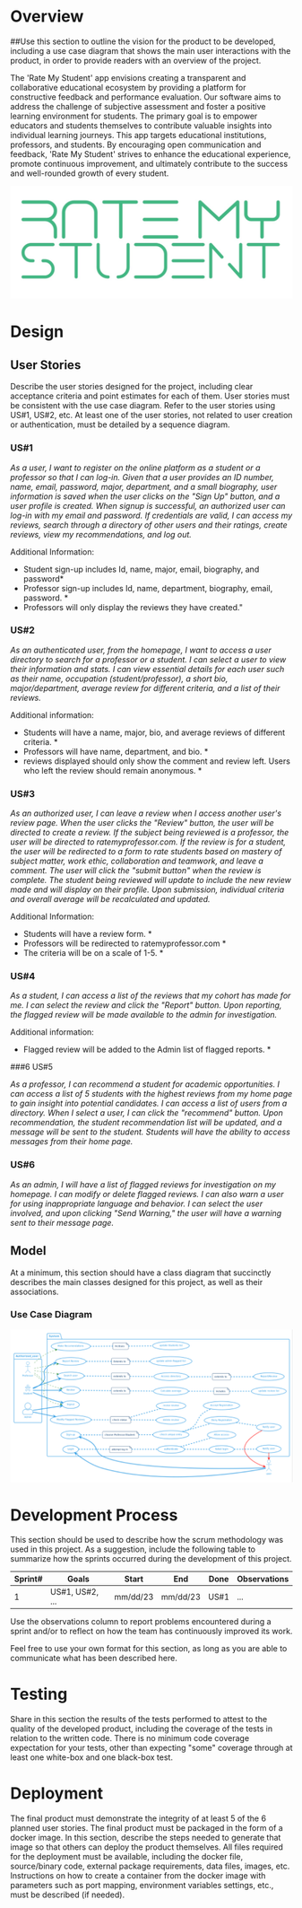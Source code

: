 # Overview

##Use this section to outline the vision for the product to be developed, including a use case diagram that shows the main user interactions with the product, in order to provide readers with an overview of the project.

The 'Rate My Student' app envisions creating a transparent and collaborative educational ecosystem by providing a platform for constructive feedback and performance evaluation. Our software aims to address the challenge of subjective assessment and foster a positive learning environment for students. The primary goal is to empower educators and students themselves to contribute valuable insights into individual learning journeys. This app targets educational institutions, professors, and students. By encouraging open communication and feedback, 'Rate My Student' strives to enhance the educational experience, promote continuous improvement, and ultimately contribute to the success and well-rounded growth of every student.

![](images/logo.jpeg)

# Design

## User Stories

Describe the user stories designed for the project, including clear acceptance criteria and point estimates for each of them. User stories must be consistent with the use case diagram. Refer to the user stories using US#1, US#2, etc. At least one of the user stories, not related to user creation or authentication, must be detailed by a sequence diagram. 

### US#1

*As a user, I want to register on the online platform as a student or a professor so that I can log-in. Given that a user provides an ID number, name, email, password, major, department, and a small biography, user information is saved when the user clicks on the "Sign Up" button, and a user profile is created. When signup is successful, an authorized user can log-in with my email and password. If credentials are valid, I can access my reviews, search through a directory of other users and their ratings, create reviews, view my recommendations, and log out.*

Additional Information:
* Student sign-up includes Id, name, major, email, biography, and password*
* Professor sign-up includes Id, name, department, biography, email, password. *
* Professors will only display the reviews they have created."

### US#2 

*As an authenticated user, from the homepage, I want to access a user directory to search for a professor or a student. I can select a user to view their information and stats. I can view essential details for each user such as their name, occupation (student/professor), a short bio, major/department, average review for different criteria, and a list of their reviews.* 

Additional information:

* Students will have a name, major, bio, and average reviews of different criteria. *
* Professors will have name, department, and bio. *
* reviews displayed should only show the comment and review left. Users who left the review should remain anonymous. *

### US#3 
*As an authorized user, I can leave a review when I access another user's review page. When the user clicks the "Review" button, the user will be directed to create a review. If the subject being reviewed is a professor, the user will be directed to ratemyprofessor.com. If the review is for a student, the user will be redirected to a form to rate students based on mastery of subject matter, work ethic, collaboration and teamwork, and leave a comment. The user will click the "submit button" when the review is complete. The student being reviewed will update to include the new review made and will display on their profile. Upon submission, individual criteria and overall average will be recalculated and updated.*

Additional Information: 
* Students will have a review form. *
* Professors will be redirected to ratemyprofessor.com *
* The criteria will be on a scale of 1-5. *

### US#4 

*As a student, I can access a list of the reviews that my cohort has made for me. I can select the review and click the "Report" button. Upon reporting, the flagged review will be made available to the admin for investigation.*

Additional information: 
* Flagged review will be added to the Admin list of flagged reports. *

###6 US#5 

*As a professor, I can recommend a student for academic opportunities. I can access a list of  5 students with the highest reviews from my home page to gain insight into potential candidates. I can access a list of users from a directory. When I select a user, I can click the "recommend" button. Upon recommendation, the student recommendation list will be updated, and a message will be sent to the student. Students will have the ability to access messages from their home page.*

### US#6

*As an admin, I will have a list of flagged reviews for investigation on my homepage. I can modify or delete flagged reviews. I can also warn a user for using inappropriate language and behavior. I can select the user involved, and upon clicking "Send Warning," the user will have a warning sent to their message page.*


## Model 

At a minimum, this section should have a class diagram that succinctly describes the main classes designed for this project, as well as their associations.
### Use Case Diagram

![](images/useCaseDiagram.png)

# Development Process 

This section should be used to describe how the scrum methodology was used in this project. As a suggestion, include the following table to summarize how the sprints occurred during the development of this project.

|Sprint#|Goals|Start|End|Done|Observations|
|---|---|---|---|---|---|
|1|US#1, US#2, ...|mm/dd/23|mm/dd/23|US#1|...|

Use the observations column to report problems encountered during a sprint and/or to reflect on how the team has continuously improved its work.

Feel free to use your own format for this section, as long as you are able to communicate what has been described here.

# Testing 

Share in this section the results of the tests performed to attest to the quality of the developed product, including the coverage of the tests in relation to the written code. There is no minimum code coverage expectation for your tests, other than expecting "some" coverage through at least one white-box and one black-box test.

# Deployment 

The final product must demonstrate the integrity of at least 5 of the 6 planned user stories. The final product must be packaged in the form of a docker image. In this section, describe the steps needed to generate that image so that others can deploy the product themselves. All files required for the deployment must be available, including the docker file, source/binary code, external package requirements, data files, images, etc. Instructions on how to create a container from the docker image with parameters such as port mapping, environment variables settings, etc., must be described (if needed). 
